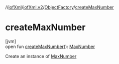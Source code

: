 //[iofXml](../../../index.md)/[iofXml.v2](../index.md)/[ObjectFactory](index.md)/[createMaxNumber](create-max-number.md)

# createMaxNumber

[jvm]\
open fun [createMaxNumber](create-max-number.md)(): [MaxNumber](../-max-number/index.md)

Create an instance of [MaxNumber](../-max-number/index.md)
